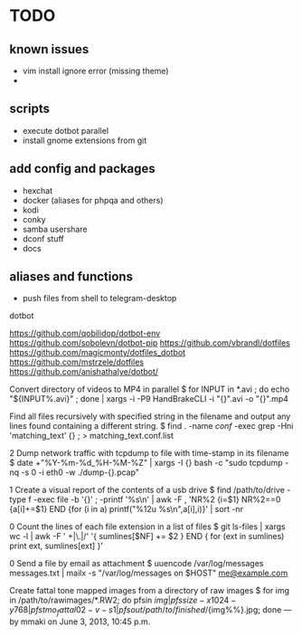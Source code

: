 
# TODO

## known issues
 - vim install ignore error (missing theme)
 -

## scripts
 - execute dotbot parallel
 - install gnome extensions from git

## add config and packages
 - hexchat
 - docker (aliases for phpqa and others)
 - kodi
 - conky
 - samba usershare
 - dconf stuff
 - docs

## aliases and functions
 - push files from shell to telegram-desktop


dotbot

https://github.com/qobilidop/dotbot-env
https://github.com/sobolevn/dotbot-pip
https://github.com/vbrandl/dotfiles
https://github.com/magicmonty/dotfiles_dotbot
https://github.com/mstrzele/dotfiles
https://github.com/anishathalye/dotbot/



Convert directory of videos to MP4 in parallel
 $ for INPUT in *.avi ; do echo "${INPUT%.avi}" ; done | xargs -i -P9  HandBrakeCLI -i "{}".avi -o "{}".mp4

 Find all files recursively with specified string in the filename and output any lines found containing a different string.
 $ find . -name *conf* -exec grep -Hni 'matching_text' {} \; > matching_text.conf.list


2
Dump network traffic with tcpdump to file with time-stamp in its filename
 $ date +"%Y-%m-%d_%H-%M-%Z" | xargs -I {} bash -c "sudo tcpdump -nq -s 0 -i eth0 -w ./dump-{}.pcap"


1
Create a visual report of the contents of a usb drive
 $ find /path/to/drive -type f -exec file -b '{}' \; -printf '%s\n' | awk -F , 'NR%2 {i=$1} NR%2==0 {a[i]+=$1} END {for (i in a) printf("%12u %s\n",a[i],i)}' | sort -nr


0
Count the lines of each file extension in a list of files
 $ git ls-files | xargs wc -l | awk -F ' +|\\.|/' '{ sumlines[$NF] += $2 } END { for (ext in sumlines) print ext, sumlines[ext] }'



0
Send a file by email as attachment
 $ uuencode /var/log/messages messages.txt | mailx -s "/var/log/messages on $HOST" me@example.com


 Create fattal tone mapped images from a directory of raw images
 $ for img in /path/to/rawimages/*.RW2; do pfsin ${img} | pfssize -x 1024 -y 768 | pfstmo_fattal02 -v -s 1 | pfsout /path/to/finished/${img%%}.jpg; done
— by mmaki on June 3, 2013, 10:45 p.m.
